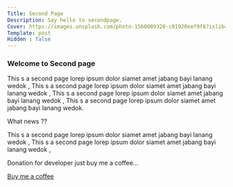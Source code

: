 ```yaml
---
Title: Second Page
Description: Say hello to secondpage.
Cover: https://images.unsplash.com/photo-1560009320-c01920eef9f8?ixlib=rb-4.0.3&ixid=M3wxMjA3fDB8MHxwaG90by1wYWdlfHx8fGVufDB8fHx8fA%3D%3D&auto=format&fit=crop&w=1470&q=80
Template: post
Hidden : false
---
```


### Welcome to Second page

This s a second page lorep ipsum dolor siamet amet jabang bayi lanang wedok , This s a second page lorep ipsum dolor siamet amet jabang bayi lanang wedok , This s a second page lorep ipsum dolor siamet amet jabang bayi lanang wedok , This s a second page lorep ipsum dolor siamet amet jabang bayi lanang wedok.

What news ??

This s a second page lorep ipsum dolor siamet amet jabang bayi lanang wedok , This s a second page lorep ipsum dolor siamet amet jabang bayi lanang wedok ,


Donation for developer just buy me a coffee... 

<a href="https://app.midtrans.com/payment-links/1647457988722" role="button" class="contrast outline">Buy me a coffee</a>